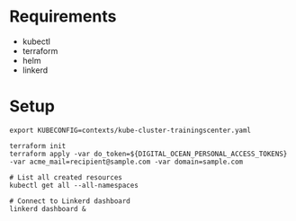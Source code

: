# Requirements

* kubectl
* terraform
* helm
* linkerd

# Setup

```
export KUBECONFIG=contexts/kube-cluster-trainingscenter.yaml

terraform init
terraform apply -var do_token=${DIGITAL_OCEAN_PERSONAL_ACCESS_TOKENS} -var acme_mail=recipient@sample.com -var domain=sample.com

# List all created resources
kubectl get all --all-namespaces

# Connect to Linkerd dashboard
linkerd dashboard &
```
